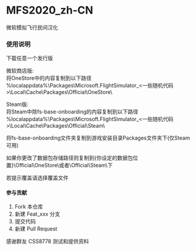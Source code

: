 # MFS2020_zh-CN

微软模拟飞行民间汉化

### 使用说明

下载任意一个发行版

微软商店版:<br>
将OneStore中的内容复制到以下路径
%localappdata%\Packages\Microsoft.FlightSimulator_<一些随机代码>\Local\Cache\Packages\Official\OneStore\

Steam版:<br>
将Steam中除fs-base-onboarding的内容复制到以下路径
%localappdata%\Packages\Microsoft.FlightSimulator_<一些随机代码>\Local\Cache\Packages\Official\Steam\

将fs-base-onboarding文件夹复制到游戏安装目录Packages文件夹下(仅Steam可用)

如果你更改了数据包存储路径则复制到{你设定的数据包位置}\Official\OneStore\或者\Official\Steam\下

若提示覆盖请选择覆盖文件

#### 参与贡献

1.  Fork 本仓库
2.  新建 Feat_xxx 分支
3.  提交代码
4.  新建 Pull Request

感谢群友 CSS8778 测试和提供资料